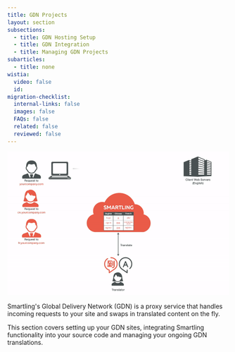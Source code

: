 ```yaml
---
title: GDN Projects
layout: section
subsections:
  - title: GDN Hosting Setup
  - title: GDN Integration
  - title: Managing GDN Projects
subarticles:
  - title: none
wistia:
  video: false
  id:
migration-checklist:
  internal-links: false
  images: false
  FAQs: false
  related: false
  reviewed: false
---
```



![](/uploads/versions/gdn-final-7-7---x----960-622x---.gif)

Smartling's Global Delivery Network (GDN) is a proxy service that handles incoming requests to your site and swaps in translated content on the fly.

This section covers setting up your GDN sites, integrating Smartling functionality into your source code and managing your ongoing GDN translations.